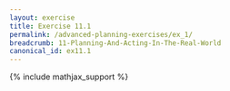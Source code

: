```yaml
---
layout: exercise
title: Exercise 11.1
permalink: /advanced-planning-exercises/ex_1/
breadcrumb: 11-Planning-And-Acting-In-The-Real-World
canonical_id: ex11.1
---
```

{% include mathjax_support %}
